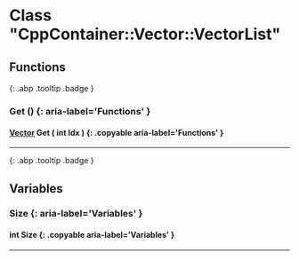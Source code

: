 # Class "CppContainer::Vector::VectorList"
## Functions
[ ](#){: .abp .tooltip .badge }
### Get () {: aria-label='Functions' }
#### [Vector](../Vector) Get ( int Idx ) {: .copyable aria-label='Functions' }

___ 
[ ](#){: .abp .tooltip .badge }
## Variables
### Size {: aria-label='Variables' }
####  int Size  {: .copyable aria-label='Variables' }

___ 
